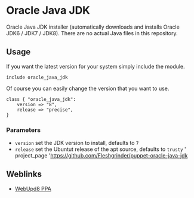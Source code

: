 # Oracle Java JDK

Oracle Java JDK installer (automatically downloads and installs Oracle JDK6 / JDK7 / JDK8). There are no actual Java files in this repository.

## Usage

If you want the latest version for your system simply include the module.

```
include oracle_java_jdk
```

Of course you can easily change the version that you want to use.

```
class { "oracle_java_jdk":
    version => "8",
    release => "precise",
}
```

### Parameters

* `version` set the JDK version to install, defaults to `7`
* `release` set the Ubuntut release of the apt source, defaults to `trusty`
'
project_page 'https://github.com/Fleshgrinder/puppet-oracle-java-jdk

## Weblinks

* [WebUpd8 PPA](https://launchpad.net/~webupd8team/+archive/java)
